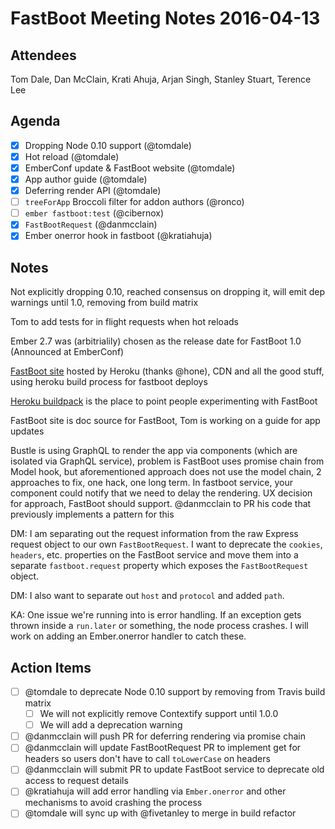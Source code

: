 # FastBoot Meeting Notes 2016-04-13

## Attendees

Tom Dale, Dan McClain, Krati Ahuja, Arjan Singh, Stanley Stuart, Terence
Lee

## Agenda

- [x] Dropping Node 0.10 support (@tomdale)
- [x] Hot reload (@tomdale)
- [x] EmberConf update & FastBoot website (@tomdale)
- [x] App author guide (@tomdale)
- [x] Deferring render API (@tomdale)
- [ ] `treeForApp` Broccoli filter for addon authors (@ronco)
- [ ] `ember fastboot:test` (@cibernox)
- [x] `FastBootRequest` (@danmcclain)
- [x] Ember onerror hook in fastboot (@kratiahuja)

## Notes

Not explicitly dropping 0.10, reached consensus on dropping it, will
emit dep warnings until 1.0, removing from build matrix

Tom to add tests for in flight requests when hot reloads

Ember 2.7 was (arbitrialily) chosen as the release date for FastBoot 1.0
(Announced at EmberConf)

[FastBoot site](https://ember-fastboot.com) hosted by Heroku (thanks
@hone), CDN and all the good stuff, using heroku build process for
fastboot deploys

[Heroku buildpack](https://github.com/heroku/heroku-buildpack-emberjs)
is the place to point people experimenting with FastBoot

FastBoot site is doc source for FastBoot, Tom is working on a guide for
app updates

Bustle is using GraphQL to render the app via components (which are
isolated via GraphQL service), problem is FastBoot uses promise chain
from Model hook, but aforementioned approach does not use the model
chain, 2 approaches to fix, one hack, one long term. In fastboot
service, your component could notify that we need to delay the
rendering. UX decision for approach, FastBoot should support.
@danmcclain to PR his code that previously implements a pattern for this

DM: I am separating out the request information from the raw Express
request object to our own `FastBootRequest`. I want to deprecate the
`cookies`, `headers`, etc. properties on the FastBoot service and move
them into a separate `fastboot.request` property which exposes the
`FastBootRequest` object.

DM: I also want to separate out `host` and `protocol` and added `path`.

KA: One issue we're running into is error handling. If an exception gets
thrown inside a `run.later` or something, the node process crashes. I
will work on adding an Ember.onerror handler to catch these.

## Action Items

- [ ] @tomdale to deprecate Node 0.10 support by removing from Travis
      build matrix
  - [ ] We will not explicitly remove Contextify support until 1.0.0
  - [ ] We will add a deprecation warning
- [ ] @danmcclain will push PR for deferring rendering via promise chain
- [ ] @danmcclain will update FastBootRequest PR to implement get for
      headers so users don't have to call `toLowerCase` on headers
- [ ] @danmcclain will submit PR to update FastBoot service to deprecate
      old access to request details
- [ ] @kratiahuja will add error handling via `Ember.onerror` and other
      mechanisms to avoid crashing the process
- [ ] @tomdale will sync up with @fivetanley to merge in build refactor

